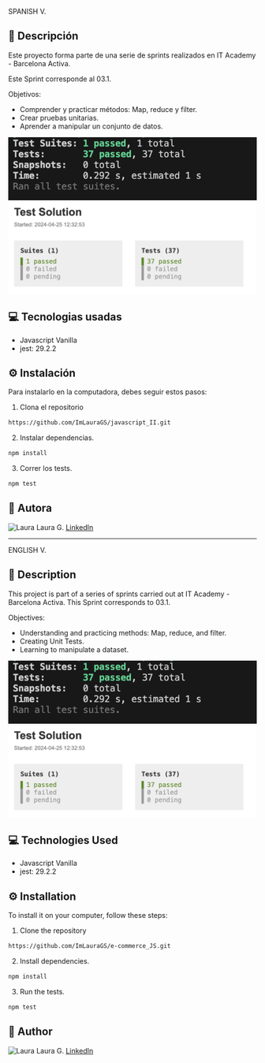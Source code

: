 SPANISH V.

## 🌸 Descripción

Este proyecto forma parte de una serie de sprints realizados en IT Academy - Barcelona Activa.

Este Sprint corresponde al 03.1.

Objetivos: 
- Comprender y practicar métodos: Map, reduce y filter.
- Crear pruebas unitarias.
- Aprender a manipular un conjunto de datos.

![alt text](assets/image.png)
![alt text](assets/image%20copy.png)

## 💻 Tecnologias usadas

- Javascript Vanilla
- jest: 29.2.2

## ⚙️ Instalación

Para instalarlo en la computadora, debes seguir estos pasos:

1. Clona el repositorio

```bash
https://github.com/ImLauraGS/javascript_II.git
``` 
2. Instalar dependencias.

```bash
npm install
``` 
3. Correr los tests.

```bash
npm test
``` 

## 🔗 Autora

![Laura](https://avatars.githubusercontent.com/ImLauraGS?s=50) 
Laura G. 
[LinkedIn](https://www.linkedin.com/in/laura-gil-solano/)


_______________________________________________________________________

ENGLISH V.

## 🌸 Description

 This project is part of a series of sprints carried out at IT Academy - Barcelona Activa.
 This Sprint corresponds to 03.1.
 
 Objectives:
- Understanding and practicing methods: Map, reduce, and filter.
- Creating Unit Tests.
- Learning to manipulate a dataset.

![alt text](assets/image.png)
![alt text](assets/image%20copy.png)
 

## 💻 Technologies Used

- Javascript Vanilla
- jest: 29.2.2


## ⚙️ Installation
 To install it on your computer, follow these steps:

 1. Clone the repository

 ```bash
https://github.com/ImLauraGS/e-commerce_JS.git
``` 

2. Install dependencies.

```bash
npm install
``` 

3. Run the tests.


```bash
npm test
``` 
 
## 🔗 Author
 ![Laura](https://avatars.githubusercontent.com/ImLauraGS?s=50) 
 Laura G. 
 [LinkedIn](https://www.linkedin.com/in/laura-gil-solano/)